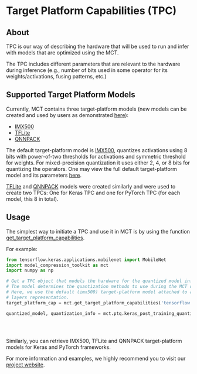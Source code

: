 # Target Platform Capabilities (TPC)

## About 

TPC is our way of describing the hardware that will be used to run and infer with models that are
optimized using the MCT.

The TPC includes different parameters that are relevant to the
 hardware during inference (e.g., number of bits used
in some operator for its weights/activations, fusing patterns, etc.)


## Supported Target Platform Models 

Currently, MCT contains three target-platform models
(new models can be created and used by users as demonstrated [here](https://sony.github.io/model_optimization/api/api_docs/modules/target_platform.html#targetplatformmodel-code-example)):
- [IMX500](https://developer.sony.com/develop/imx500/)
- [TFLite](https://www.tensorflow.org/lite/performance/quantization_spec)
- [QNNPACK](https://github.com/pytorch/QNNPACK)

The default target-platform model is [IMX500](https://developer.sony.com/develop/imx500/), quantizes activations using 8 bits with power-of-two thresholds for 
activations and symmetric threshold for weights.
For mixed-precision quantization it uses either 2, 4, or 8 bits for quantizing the operators.
One may view the full default target-platform model and its parameters [here](model_compression_toolkit/target_platform_capabilities/tpc_models/imx500_tpc/v1/tpc.py).

[TFLite](model_compression_toolkit/target_platform_capabilities/tpc_models/tflite_tpc/v1/tpc.py) and [QNNPACK](model_compression_toolkit/target_platform_capabilities/tpc_models/qnnpack_tpc/v1/tpc.py) models were created similarly and were used to create two TPCs: One for Keras TPC and one for PyTorch TPC (for each model, this 8 in total).

## Usage

The simplest way to initiate a TPC and use it in MCT is by using the function [get_target_platform_capabilities](https://sony.github.io/model_optimization/api/api_docs/methods/get_target_platform_capabilities.html#ug-get-target-platform-capabilities).

For example:

```python
from tensorflow.keras.applications.mobilenet import MobileNet
import model_compression_toolkit as mct
import numpy as np

# Get a TPC object that models the hardware for the quantized model inference.
# The model determines the quantization methods to use during the MCT optimization process.
# Here, we use the default (imx500) target-platform model attached to a Tensorflow
# layers representation.
target_platform_cap = mct.get_target_platform_capabilities('tensorflow', 'default')

quantized_model, quantization_info = mct.ptq.keras_post_training_quantization(MobileNet(),
                                                                              lambda: [np.random.randn(1, 224, 224, 3)],
                                                                              # Random representative dataset 
                                                                              target_platform_capabilities=target_platform_cap)
```

Similarly, you can retrieve IMX500, TFLite and QNNPACK target-platform models for Keras and PyTorch frameworks.

For more information and examples, we highly recommend you to visit our [project website](https://sony.github.io/model_optimization/api/api_docs/modules/target_platform.html#ug-target-platform).